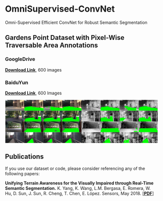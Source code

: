 # OmniSupervised-ConvNet
Omni-Supervised Efficient ConvNet for Robust Semantic Segmentation

## Gardens Point Dataset with Pixel-Wise Traversable Area Annotations

### GoogleDrive
[**Download Link**](https://drive.google.com/file/d/1YDphc00nIeC9-x-JbiQ-gQ2cFv2LFiD0/view?usp=sharing), 600 images
### BaiduYun
[**Download Link**](https://pan.baidu.com/s/19cg1yWsvNuUNOgAa9kf4uQ), 600 Images

![Example segmentation](gardens_traversability.jpg?raw=true "Example segmentation")

## Publications
If you use our dataset or code, please consider referencing any of the following papers:

**Unifying Terrain Awareness for the Visually Impaired through Real-Time Semantic Segmentation.**
K. Yang, K. Wang, L.M. Bergasa, E. Romera, W. Hu, D. Sun, J. Sun, R. Cheng, T. Chen, E. López.
Sensors, May 2018.
[[**PDF**](https://www.mdpi.com/1424-8220/18/5/1506)]
